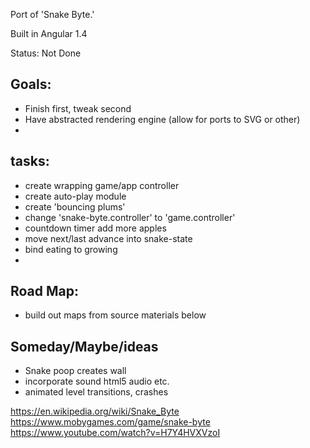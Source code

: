 Port of 'Snake Byte.'

Built in Angular 1.4

Status: Not Done

## Goals:
- Finish first, tweak second
- Have abstracted rendering engine (allow for ports to SVG or other)
- 

## tasks:
- create wrapping game/app controller
- create auto-play module
- create 'bouncing plums'
- change 'snake-byte.controller' to 'game.controller'
- countdown timer add more apples
- move next/last advance into snake-state
- bind eating to growing
- 

## Road Map:
- build out maps from source materials below


## Someday/Maybe/ideas
- Snake poop creates wall
- incorporate sound html5 audio etc.
- animated level transitions, crashes

https://en.wikipedia.org/wiki/Snake_Byte
https://www.mobygames.com/game/snake-byte
https://www.youtube.com/watch?v=H7Y4HVXVzoI
